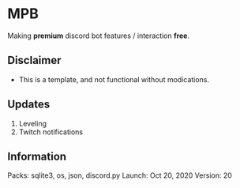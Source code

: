# MPB
Making __premium__ discord bot features / interaction **free**.
## Disclaimer
- This is a template, and not functional without modications.
## Updates
1. Leveling
2. Twitch notifications
## Information 
Packs: sqlite3, os, json, discord.py
Launch: Oct 20, 2020
Version: 20

